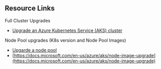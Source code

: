 ## Resource Links
Full Cluster Upgrades
- [Upgrade an Azure Kubernetes Service (AKS) cluster](https://docs.microsoft.com/en-us/azure/aks/upgrade-cluster)

Node Pool upgrades (K8s version and Node Pool Images)
- [Upgarde a node pool](https://docs.microsoft.com/en-us/azure/aks/use-multiple-node-pools#upgrade-a-node-pool)
- [https://docs.microsoft.com/en-us/azure/aks/node-image-upgrade](https://docs.microsoft.com/en-us/azure/aks/node-image-upgrade)